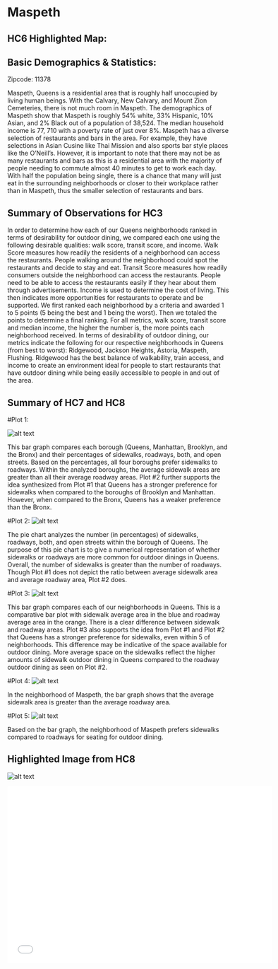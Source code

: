 # Maspeth
## HC6 Highlighted Map:

## Basic Demographics & Statistics:
Zipcode: 11378

Maspeth, Queens is a residential area that is roughly half unoccupied by living human beings. With the Calvary, New Calvary, and Mount Zion Cemeteries, there is not much room in Maspeth. The demographics of Maspeth show that Maspeth is roughly 54% white, 33% Hispanic, 10% Asian, and 2% Black out of a population of 38,524. The median household income is 77, 710 with a poverty rate of just over 8%. Maspeth has a diverse selection of restaurants and bars in the area. For example, they have selections in Asian Cusine like Thai Mission and also sports bar style places like the O’Neill’s. However, it is important to note that there may not be as many restaurants and bars as this is a residential area with the majority of people needing to commute almost 40 minutes to get to work each day. With half the population being single, there is a chance that many will just eat in the surrounding neighborhoods or closer to their workplace rather than in Maspeth, thus the smaller selection of restaurants and bars. 

## Summary of Observations for HC3
In order to determine how each of our Queens neighborhoods ranked in terms of desirability for outdoor dining, we compared each one using the following desirable qualities: walk score, transit score, and income. Walk Score measures how readily the residents of a neighborhood can access the restaurants. People walking around the neighborhood could spot the restaurants and decide to stay and eat. Transit Score measures how readily consumers outside the neighborhood can access the restaurants. People need to be able to access the restaurants easily if they hear about them through advertisements. Income  is used to determine the cost of living. This then indicates more opportunities for restaurants to operate and be supported. We first ranked each neighborhood by a criteria and awarded 1 to 5 points (5 being the best and 1 being the worst). Then we totaled the points to determine a final ranking. For all metrics, walk score, transit score and median income, the higher the number is, the more points each neighborhood received. In terms of desirability of outdoor dining, our metrics indicate the following for our respective neighborhoods in Queens (from best to worst): Ridgewood, Jackson Heights, Astoria, Maspeth, Flushing. Ridgewood has the best balance of walkability, train access, and income to create an environment ideal for people to start restaurants that have outdoor dining while being easily accessible to people in and out of the area.

## Summary of HC7 and HC8
#Plot 1:

![alt text](Plot_1.png)

This bar graph compares each borough (Queens, Manhattan, Brooklyn, and the Bronx) and their percentages of sidewalks, roadways, both, and open streets. Based on the percentages, all four boroughs prefer sidewalks to roadways. Within the analyzed boroughs, the average sidewalk areas are greater than all their average roadway areas. Plot #2 further supports the idea synthesized from Plot #1 that Queens has a stronger preference for sidewalks when compared to the boroughs of Brooklyn and Manhattan. However, when compared to the Bronx, Queens has a weaker preference than the Bronx. 

#Plot 2:
![alt text](Plot_2.png)

The pie chart analyzes the number (in percentages) of sidewalks, roadways, both, and open streets within the borough of Queens. The purpose of this pie chart is to give a numerical representation of whether sidewalks or roadways are more common for outdoor dinings in Queens. Overall, the number of sidewalks is greater than the number of roadways. Though Plot #1 does not depict the ratio between average sidewalk area and average roadway area, Plot #2 does. 

#Plot 3:
![alt text](Plot_3.png)

This bar graph compares each of our neighborhoods in Queens. This is a comparative bar plot with sidewalk average area in the blue and roadway average area in the orange. There is a clear difference between sidewalk and roadway areas. Plot #3 also supports the idea from Plot #1 and Plot #2 that Queens has a stronger preference for sidewalks, even within 5 of neighborhoods. This difference may be indicative of the space available for outdoor dining. More average space on the sidewalks reflect the higher amounts of sidewalk outdoor dining in Queens compared to the roadway outdoor dining as seen on Plot #2. 

#Plot 4:
![alt text](Plot_4_Maspeth.png)

In the neighborhood of Maspeth, the bar graph shows that the average sidewalk area is greater than the average roadway area. 

#Plot 5:
![alt text](Plot_5_Maspeth.png)

Based on the bar graph, the neighborhood of Maspeth prefers sidewalks compared to roadways for seating for outdoor dining.  

## Highlighted Image from HC8
![alt text](Maspeth_dimmed.png)


<iframe src="maspeth.html" width="600" height="400" frameborder="0" frameborder="0" marginwidth="0" marginheight="0" allowfullscreen></iframe>



